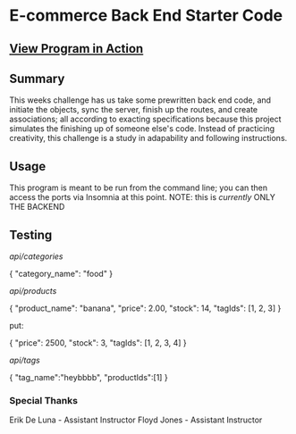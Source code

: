 # E-commerce Back End Starter Code

## [View Program in Action](https://youtu.be/yIQt0f0LfnE)

## Summary

This weeks challenge has us take some prewritten back end code, and initiate the objects, sync the server, finish up the routes, and create associations; all according to exacting specifications because this project simulates the finishing up of someone else's code. Instead of practicing creativity, this challenge is a study in adapability and following instructions.

## Usage

This program is meant to be run from the command line; you can then access the ports via Insomnia at this point. NOTE: this is *currently* ONLY THE BACKEND

## Testing

*api/categories*

{
    "category_name": "food"
}

*api/products*

{
    "product_name": "banana",
    "price": 2.00,
    "stock": 14,
    "tagIds": [1, 2, 3]
}

put:

{
      "price": 2500,
      "stock": 3,
     "tagIds": [1, 2, 3, 4]
}

*api/tags*

{
	"tag_name":"heybbbb",
	"productIds":[1]
}

### Special Thanks
Erik De Luna - Assistant Instructor
Floyd Jones - Assistant Instructor